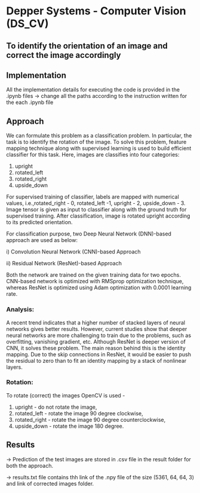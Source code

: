 # Depper Systems - Computer Vision (DS_CV)
## To identify the orientation of an image and correct the image accordingly


## Implementation

All the implementation details for executing the code is provided in the .ipynb files -> change all the paths according to the instruction written for the each .ipynb file


## Approach

We can formulate this problem as a classification problem. In particular, the task is to identify the rotation of the image. To solve this problem, feature mapping technique along with supervised learning is used to build efficient classifier for this task. Here, images are classifies into four categories: 
1. upright
2. rotated_left 
3. rotated_right 
4. upside_down

For supervised training of classifier, labels are mapped with numerical values, i.e.,rotated_right - 0, rotated_left -1, upright - 2, upside_down - 3.  Image tensor is given as input to classifier along with the ground truth for supervised training. After classification, image is rotated upright according to its predicted orientation.

For classification purpose, two Deep Neural Network (DNN)-based approach are used as below:

i) Convolution Neural Network (CNN)-based Approach

ii) Residual Network (ResNet)-based Approach

Both the network are trained on the given training data for two epochs. CNN-based network is optimized with RMSprop optimization technique, whereas ResNet is optimized using Adam optimization with 0.0001 learning rate.


### Analysis:
A recent trend indicates that a higher number of stacked layers of neural networks gives better results. However, current studies show that deeper neural networks are more challenging to train due to the problems, such as overfitting, vanishing gradient, etc. Although ResNet is deeper version of CNN, it solves these problem. The main reason behind this is the identity mapping. Due to the skip connections in ResNet, it would be easier to push the residual to zero than to fit an identity mapping by a stack of nonlinear layers. 

### Rotation:
To rotate (correct) the images OpenCV is used -
1) upright - do not rotate the image,
2) rotated_left - rotate the image 90 degree clockwise,
3) rotated_right - rotate the image 90 degree counterclockwise,
4) upside_down - rotate the image 180 degree.


## Results

-> Prediction of the test images are stored in .csv file in the result folder for both the approach.

-> results.txt file contains thh link of the .npy file of the size (5361, 64, 64, 3) and link of corrected images folder.
